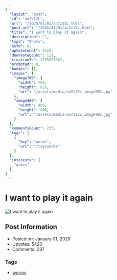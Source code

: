 ```yaml
---
{
  "layout": "post",
  "id": "an7z1ZL",
  "url": "/2025/01/01/an7z1ZL.html",
  "post_url": "/2025/01/01/an7z1ZL.html",
  "title": "I want to play it again",
  "description": "",
  "type": "Photo",
  "nsfw": 0,
  "upVoteCount": 5420,
  "downVoteCount": 115,
  "creationTs": 1735671607,
  "promoted": 0,
  "badges": [],
  "images": {
    "image700": {
      "width": 700,
      "height": 618,
      "url": "/assets/media/an7z1ZL_image700.jpg"
    },
    "image460": {
      "width": 460,
      "height": 406,
      "url": "/assets/media/an7z1ZL_image460.jpg"
    }
  },
  "commentsCount": 237,
  "tags": [
    {
      "key": "worms",
      "url": "/tag/worms"
    }
  ],
  "interests": [
    "games"
  ]
}
---
```


# I want to play it again

![I want to play it again](/assets/media/an7z1ZL_image700.jpg)

## Post Information

- Posted on: January 01, 2025
- Upvotes: 5420
- Comments: 237

### Tags

- [worms](/tag/worms)
